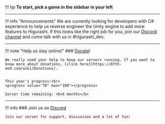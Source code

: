 !!! tip
    **To start, pick a game in the sidebar in your left**
   
***
!!! info "Announcements"
    We are currently looking for developers with C# experience to help us reverse engineer the Unity engine to add more features to Higurashi. If this looks like the right job for you, join our [Discord channel](https://discord.gg/pf5VhF9) and come talk with us in #higurashi_dev.

***

!!! note "Help us stay online!"
    ### [Donate](https://www.paypal.com/cgi-bin/webscr?cmd=_s-xclick&hosted_button_id=SP5S4ZDV9BNZQ)!
    
    We really need your help to keep our servers running. If you want to know more about donations, [click here](https://07th-mod.com/wiki/Donations).


    This year's progress:<br>
    <progress value="70" max="100"></progress>

    Server time remaining: <b>6 months</b>

***

!!! info
    ### Join us on [Discord](https://discord.gg/pf5VhF9)

    Join our server for support, discussion and a lot of fun!
